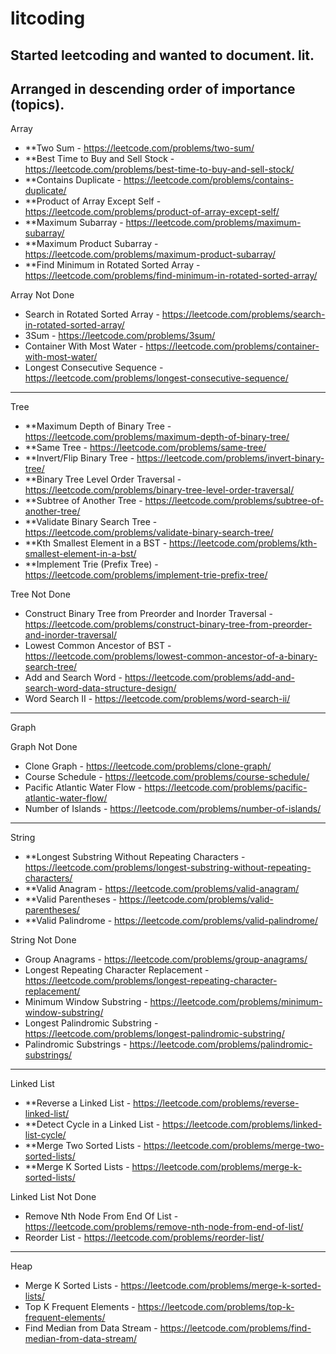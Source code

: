 # litcoding
Started leetcoding and wanted to document. lit. 
---
Arranged in descending order of importance (topics).
---

Array
- **Two Sum - https://leetcode.com/problems/two-sum/
- **Best Time to Buy and Sell Stock - https://leetcode.com/problems/best-time-to-buy-and-sell-stock/
- **Contains Duplicate - https://leetcode.com/problems/contains-duplicate/
- **Product of Array Except Self - https://leetcode.com/problems/product-of-array-except-self/
- **Maximum Subarray - https://leetcode.com/problems/maximum-subarray/
- **Maximum Product Subarray - https://leetcode.com/problems/maximum-product-subarray/
- **Find Minimum in Rotated Sorted Array - https://leetcode.com/problems/find-minimum-in-rotated-sorted-array/

Array Not Done
- Search in Rotated Sorted Array - https://leetcode.com/problems/search-in-rotated-sorted-array/
- 3Sum - https://leetcode.com/problems/3sum/
- Container With Most Water - https://leetcode.com/problems/container-with-most-water/
- Longest Consecutive Sequence - https://leetcode.com/problems/longest-consecutive-sequence/

---

Tree
- **Maximum Depth of Binary Tree - https://leetcode.com/problems/maximum-depth-of-binary-tree/
- **Same Tree - https://leetcode.com/problems/same-tree/
- **Invert/Flip Binary Tree - https://leetcode.com/problems/invert-binary-tree/
- **Binary Tree Level Order Traversal - https://leetcode.com/problems/binary-tree-level-order-traversal/
- **Subtree of Another Tree - https://leetcode.com/problems/subtree-of-another-tree/
- **Validate Binary Search Tree - https://leetcode.com/problems/validate-binary-search-tree/
- **Kth Smallest Element in a BST - https://leetcode.com/problems/kth-smallest-element-in-a-bst/
- **Implement Trie (Prefix Tree) - https://leetcode.com/problems/implement-trie-prefix-tree/

Tree Not Done
- Construct Binary Tree from Preorder and Inorder Traversal - https://leetcode.com/problems/construct-binary-tree-from-preorder-and-inorder-traversal/
- Lowest Common Ancestor of BST - https://leetcode.com/problems/lowest-common-ancestor-of-a-binary-search-tree/
- Add and Search Word - https://leetcode.com/problems/add-and-search-word-data-structure-design/
- Word Search II - https://leetcode.com/problems/word-search-ii/

---

Graph

Graph Not Done
- Clone Graph - https://leetcode.com/problems/clone-graph/
- Course Schedule - https://leetcode.com/problems/course-schedule/
- Pacific Atlantic Water Flow - https://leetcode.com/problems/pacific-atlantic-water-flow/
- Number of Islands - https://leetcode.com/problems/number-of-islands/

---

String
- **Longest Substring Without Repeating Characters - https://leetcode.com/problems/longest-substring-without-repeating-characters/
- **Valid Anagram - https://leetcode.com/problems/valid-anagram/
- **Valid Parentheses - https://leetcode.com/problems/valid-parentheses/
- **Valid Palindrome - https://leetcode.com/problems/valid-palindrome/

String Not Done
- Group Anagrams - https://leetcode.com/problems/group-anagrams/
- Longest Repeating Character Replacement - https://leetcode.com/problems/longest-repeating-character-replacement/
- Minimum Window Substring - https://leetcode.com/problems/minimum-window-substring/
- Longest Palindromic Substring - https://leetcode.com/problems/longest-palindromic-substring/
- Palindromic Substrings - https://leetcode.com/problems/palindromic-substrings/

---

Linked List
- **Reverse a Linked List - https://leetcode.com/problems/reverse-linked-list/
- **Detect Cycle in a Linked List - https://leetcode.com/problems/linked-list-cycle/
- **Merge Two Sorted Lists - https://leetcode.com/problems/merge-two-sorted-lists/
- **Merge K Sorted Lists - https://leetcode.com/problems/merge-k-sorted-lists/


Linked List Not Done
- Remove Nth Node From End Of List - https://leetcode.com/problems/remove-nth-node-from-end-of-list/
- Reorder List - https://leetcode.com/problems/reorder-list/

---

Heap
- Merge K Sorted Lists - https://leetcode.com/problems/merge-k-sorted-lists/
- Top K Frequent Elements - https://leetcode.com/problems/top-k-frequent-elements/
- Find Median from Data Stream - https://leetcode.com/problems/find-median-from-data-stream/
